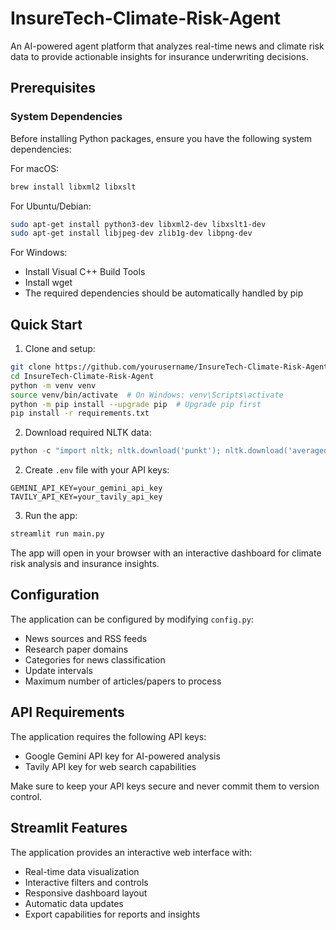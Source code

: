 # InsureTech-Climate-Risk-Agent
An AI-powered agent platform that analyzes real-time news and climate risk data to provide actionable insights for insurance underwriting decisions.

## Prerequisites

### System Dependencies
Before installing Python packages, ensure you have the following system dependencies:

For macOS:
```bash
brew install libxml2 libxslt
```

For Ubuntu/Debian:
```bash
sudo apt-get install python3-dev libxml2-dev libxslt1-dev
sudo apt-get install libjpeg-dev zlib1g-dev libpng-dev
```

For Windows:
- Install Visual C++ Build Tools
- Install wget
- The required dependencies should be automatically handled by pip

## Quick Start

1. Clone and setup:
```bash
git clone https://github.com/yourusername/InsureTech-Climate-Risk-Agent.git
cd InsureTech-Climate-Risk-Agent
python -m venv venv
source venv/bin/activate  # On Windows: venv\Scripts\activate
python -m pip install --upgrade pip  # Upgrade pip first
pip install -r requirements.txt
```

2. Download required NLTK data:
```python
python -c "import nltk; nltk.download('punkt'); nltk.download('averaged_perceptron_tagger'); nltk.download('wordnet')"
```

2. Create `.env` file with your API keys:
```
GEMINI_API_KEY=your_gemini_api_key
TAVILY_API_KEY=your_tavily_api_key
```

3. Run the app:
```bash
streamlit run main.py
```

The app will open in your browser with an interactive dashboard for climate risk analysis and insurance insights.

## Configuration

The application can be configured by modifying `config.py`:
- News sources and RSS feeds
- Research paper domains
- Categories for news classification
- Update intervals
- Maximum number of articles/papers to process

## API Requirements

The application requires the following API keys:
- Google Gemini API key for AI-powered analysis
- Tavily API key for web search capabilities

Make sure to keep your API keys secure and never commit them to version control.

## Streamlit Features

The application provides an interactive web interface with:
- Real-time data visualization
- Interactive filters and controls
- Responsive dashboard layout
- Automatic data updates
- Export capabilities for reports and insights


